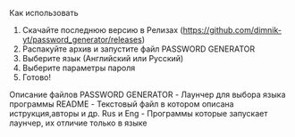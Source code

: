 Как использовать
  1. Скачайте последнюю версию в Релизах (https://github.com/dimnik-yt/password_generator/releases)
  2. Распакуйте архив и запустите файл PASSWORD GENERATOR
  3. Выберите язык (Английский или  Русский)
  4. Выберите параметры пароля
  5. Готово!

Описание файлов
  PASSWORD GENERATOR - Лаунчер для выбора языка программы
  README - Текстовый файл в котором описана иструкция,авторы и др.
  Rus и Eng - Программы которые запускает лаунчер, их отличие только в языке
